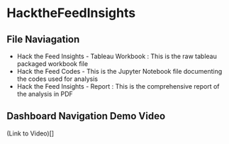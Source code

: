 # HacktheFeedInsights

## File Naviagation
+ Hack the Feed Insights - Tableau Workbook : This is the raw tableau packaged workbook file
+ Hack the Feed Codes - This is the Jupyter Notebook file documenting the codes used for analysis 
+ Hack the Feed Insights - Report : This is the comprehensive report of the analysis in PDF

## Dashboard Navigation Demo Video
(Link to Video)[]
